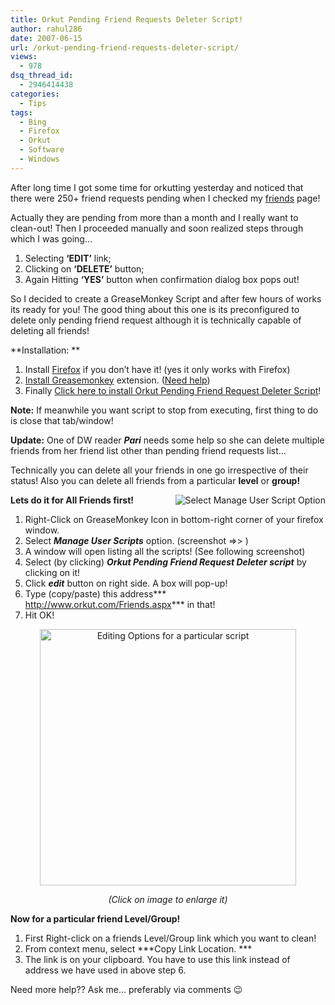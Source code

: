```yaml
---
title: Orkut Pending Friend Requests Deleter Script!
author: rahul286
date: 2007-06-15
url: /orkut-pending-friend-requests-deleter-script/
views:
  - 978
dsq_thread_id:
  - 2946414438
categories:
  - Tips
tags:
  - Bing
  - Firefox
  - Orkut
  - Software
  - Windows
---
```

After long time I got some time for orkutting yesterday and noticed that there were 250+ friend requests pending when I checked my <a href="http://www.orkut.com/Friends.aspx" onclick="_gaq.push(['_trackEvent', 'outbound-article', 'http://www.orkut.com/Friends.aspx', 'friends']);" target="_blank">friends</a> page!

Actually they are pending from more than a month and I really want to clean-out! Then I proceeded manually and soon realized steps through which I was going&#8230;

  1. Selecting **&#8216;EDIT&#8217;** link;
  2. Clicking on **&#8216;DELETE&#8217;** button;
  3. Again Hitting **&#8216;YES&#8217;** button when confirmation dialog box pops out!

So I decided to create a GreaseMonkey Script and after few hours of works its ready for you! The good thing about this one is its preconfigured to delete only pending friend request although it is technically capable of deleting all friends!

**Installation: **

  1. Install <a href="http://www.spreadfirefox.com/node&id=199011&t=1" onclick="_gaq.push(['_trackEvent', 'outbound-article', 'http://www.spreadfirefox.com/node&id=199011&t=1', 'Firefox']);" >Firefox</a> if you don&#8217;t have it! (yes it only works with Firefox)
  2. <a href="https://addons.mozilla.org/en-US/firefox/addon/748" onclick="_gaq.push(['_trackEvent', 'outbound-article', 'https://addons.mozilla.org/en-US/firefox/addon/748', 'Install Greasemonkey']);" target="_blank">Install Greasemonkey</a> extension. (<a href="http://www.spreadfirefox.com/node&id=199011&t=1greasemonkey/" onclick="_gaq.push(['_trackEvent', 'outbound-article', 'http://www.spreadfirefox.com/node&id=199011&t=1greasemonkey/', 'Need help']);" >Need help</a>)
  3. Finally <a href="http://userscripts.org/scripts/source/9881.user.js" onclick="_gaq.push(['_trackEvent', 'outbound-article', 'http://userscripts.org/scripts/source/9881.user.js', 'Click here to install Orkut Pending Friend Request Deleter Script']);" >Click here to install Orkut Pending Friend Request Deleter Script</a>!

**Note:** If meanwhile you want script to stop from executing, first thing to do is close that tab/window!

**Update:** One of DW reader ***Pari*** needs some help so she can delete multiple friends from her friend list other than pending friend requests list&#8230;

Technically you can delete all your friends in one go irrespective of their status! Also you can delete all friends from a particular **level** or **group!**

**Lets do it for All Friends first!**[<img class="wp-image-50833" src="http://cdn.devilsworkshop.org/files/2007/06/greasemonkey-select-manage-user-scripts-option-by-devilsworkshoporg.thumbnail.JPG" alt="Select Manage User Script Option" align="right" />][1]

  1. Right-Click on GreaseMonkey Icon in bottom-right corner of your firefox window.
  2. Select ***Manage User Scripts*** option. (screenshot =>> )
  3. A window will open listing all the scripts! (See following screenshot)
  4. Select (by clicking) ***Orkut Pending Friend Request Deleter script*** by clicking on it!
  5. Click ***edit*** button on right side. A box will pop-up!
  6. Type (copy/paste) this address*** http://www.orkut.com/Friends.aspx*** in that!
  7. Hit OK!

<a href="http://cdn.devilsworkshop.org/files/2007/06/greasemonkey-modify-pages-option-for-script-by-devilsworkshoporg.JPG" target="_blank" title="Editing Options for a particular script"></a>

<div style="text-align: center">
  <a href="http://cdn.devilsworkshop.org/files/2007/06/greasemonkey-modify-pages-option-for-script-by-devilsworkshoporg.JPG" target="_blank" title="Editing Options for a particular script"><img src="http://cdn.devilsworkshop.org/files/2007/06/greasemonkey-modify-pages-option-for-script-by-devilsworkshoporg.JPG" alt="Editing Options for a particular script" width="410" /></a>
</div>

<p align="center">
  <em>(Click on image to enlarge it) </em>
</p>

**Now for a particular friend Level/Group!**

  1. First Right-click on a friends Level/Group link which you want to clean!
  2. From context menu, select ***Copy Link Location. ***
  3. The link is on your clipboard. You have to use this link instead of address we have used in above step 6.

Need more help?? Ask me&#8230; preferably via comments 😉

 [1]: http://cdn.devilsworkshop.org/files/2007/06/greasemonkey-select-manage-user-scripts-option-by-devilsworkshoporg.JPG "Select Manage User Script Option"
